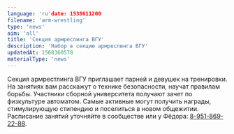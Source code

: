 ```yaml
---
language: 'ru'date: 1538611200
filename: 'arm-wrestling'
type: 'news'
aim: 'all'
title: 'Секция армреслинга ВГУ'
description: 'Набор в секцию армреслинга ВГУ'
updatedAt: 1568360578
materialType: 'news'
---
```

Секция армрестлинга ВГУ приглашает парней и девушек на тренировки. На занятиях вам расскажут о технике безопасности, научат правилам борьбы. Участники сборной университета получают зачет по физкультуре автоматом. Самые активные могут получить награды, стимулирующую стипендию и поселиться в новом общежитии. Расписание занятий уточняйте в сообществе или у Фёдора: [8-951-869-22-88](tel:+79518692288).
